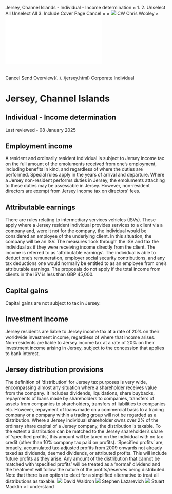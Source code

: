 Jersey, Channel Islands - Individual - Income determination
×
1.
2.
Unselect All
Unselect All
3.
Include Cover Page
Cancel
×
×
![](../../-/media/world-wide-tax-summaries/attachments/global---chris-wooley.ashx%3Frev=ac5e5f3223b34096b1afc2a6009c7320&revision=ac5e5f32-23b3-4096-b1af-c2a6009c7320&hash=859B7ADC84DC2CBEC9760E9E6EE7DE6D0A8BFCDF)
CW
Chris Wooley
×
![](income-determination.html)
######
Cancel
Send
Overview](../../jersey.html)
Corporate
Individual
# Jersey, Channel Islands
## Individual - Income determination
Last reviewed - 08 January 2025
## Employment income
A resident and ordinarily resident individual is subject to Jersey income tax on the full amount of the emoluments received from one’s employment, including benefits in kind, and regardless of where the duties are performed. Special rules apply in the years of arrival and departure. Where a Jersey non-resident performs duties in Jersey, the emoluments attaching to these duties may be assessable in Jersey. However, non-resident directors are exempt from Jersey income tax on directors' fees.
## Attributable earnings
There are rules relating to intermediary services vehicles (ISVs). These apply where a Jersey resident individual provides services to a client via a company and, were it not for the company, the individual would be considered an employee of the underlying client. In this situation, the company will be an ISV. The measures ‘look through’ the ISV and tax the individual as if they were receiving income directly from the client. The income is referred to as 'attributable earnings'.
The individual is able to deduct one’s remuneration, employer social security contributions, and any tax deductions one would normally be entitled to as an employee from one’s attributable earnings.
The proposals do not apply if the total income from clients in the ISV is less than GBP 45,000.
## Capital gains
Capital gains are not subject to tax in Jersey.
## Investment income
Jersey residents are liable to Jersey income tax at a rate of 20% on their worldwide investment income, regardless of where that income arises. Non-residents are liable to Jersey income tax at a rate of 20% on their investment income arising in Jersey, subject to the concession that applies to bank interest.
## Jersey distribution provisions
The definition of ‘distribution’ for Jersey tax purposes is very wide, encompassing almost any situation where a shareholder receives value from the company. It includes dividends, liquidations, share buybacks, repayments of loans made by shareholders to companies, transfers of assets from companies to shareholders, transfers of liabilities to companies etc.
However, repayment of loans made on a commercial basis to a trading company or a company within a trading group will not be regarded as a distribution.
Where a Jersey individual shareholder owns over 2% of the ordinary share capital of a Jersey company, the distribution is taxable. To the extent a distribution can be matched to the Jersey shareholder’s share of ‘specified profits’, this amount will be taxed on the individual with no tax credit (other than 10% company tax paid on profits). ‘Specified profits’ are, broadly, accumulated tax-adjusted profits from 2009 onwards not already taxed as dividends, deemed dividends, or attributed profits. This will include future profits as they arise.
Any amount of the distribution that cannot be matched with ‘specified profits’ will be treated as a ‘normal’ dividend and the treatment will follow the nature of the profits/reserves being distributed.
Note that there is an option to elect for a simplified alternative to treat all distributions as taxable.
![](../../-/media/world-wide-tax-summaries/jerseydavid-waldronjerseychannelislandsdavidwaldronpng20210526143553025.ashx%3Frev=c613606ed0f648eea1d9af6544826572&revision=c613606e-d0f6-48ee-a1d9-af6544826572&hash=0FD27CB7E29D645E0568A947BB9F68E5133DECC0)
David Waldron
![](../../-/media/world-wide-tax-summaries/jerseystephen-lazarevichslwebp20231222061029024.ashx%3Frev=8734964588f64062afadc36869038417&revision=87349645-88f6-4062-afad-c36869038417&hash=EBE16F04BED10640B3487CF170A1EEBEA2FF4DD2)
Stephen Lazarevich
![](../../-/media/world-wide-tax-summaries/jerseystuart-macklinstuartjpg20231222061245701.ashx%3Frev=87267061b64f412bb0474bf1a4d6e635&revision=87267061-b64f-412b-b047-4bf1a4d6e635&hash=747D51DC46F2C9DAB11A65F52E8D7EA2BEBFD09C)
Stuart Macklin
×
I understand